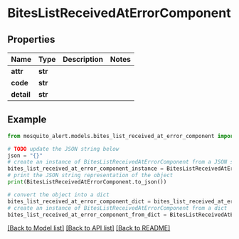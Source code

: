 # BitesListReceivedAtErrorComponent


## Properties

Name | Type | Description | Notes
------------ | ------------- | ------------- | -------------
**attr** | **str** |  | 
**code** | **str** |  | 
**detail** | **str** |  | 

## Example

```python
from mosquito_alert.models.bites_list_received_at_error_component import BitesListReceivedAtErrorComponent

# TODO update the JSON string below
json = "{}"
# create an instance of BitesListReceivedAtErrorComponent from a JSON string
bites_list_received_at_error_component_instance = BitesListReceivedAtErrorComponent.from_json(json)
# print the JSON string representation of the object
print(BitesListReceivedAtErrorComponent.to_json())

# convert the object into a dict
bites_list_received_at_error_component_dict = bites_list_received_at_error_component_instance.to_dict()
# create an instance of BitesListReceivedAtErrorComponent from a dict
bites_list_received_at_error_component_from_dict = BitesListReceivedAtErrorComponent.from_dict(bites_list_received_at_error_component_dict)
```
[[Back to Model list]](../README.md#documentation-for-models) [[Back to API list]](../README.md#documentation-for-api-endpoints) [[Back to README]](../README.md)



